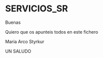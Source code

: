 # SERVICIOS_SR

Buenas 

Quiero que os apunteis todos en este fichero 

Maria Arco
Styrkur


UN SALUDO 



